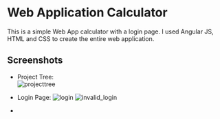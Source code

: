 # Web Application Calculator

This is a simple Web App calculator with a login page. I used Angular JS, HTML and CSS to create the entire web application. 

## Screenshots

* Project Tree:  
  ![projecttree](https://user-images.githubusercontent.com/24326950/31600253-047a87b4-b213-11e7-95cd-0560f29ed777.JPG)  

* Login Page: 
  ![login](https://user-images.githubusercontent.com/24326950/31600278-16da74f0-b213-11e7-9cbe-7682846b4f87.JPG)
  ![invalid_login](https://user-images.githubusercontent.com/24326950/31600296-2107db70-b213-11e7-9438-bfd2933e3d8a.JPG)
  
* 


